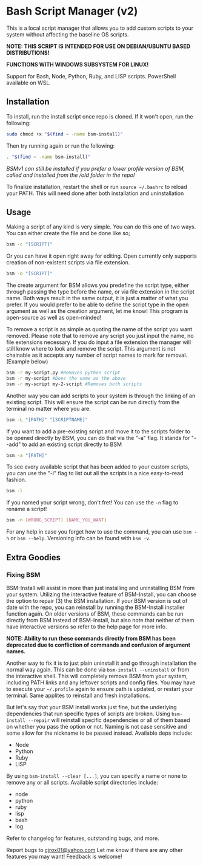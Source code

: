 # Bash Script Manager (v2)

This is a local script manager that allows you to add custom scripts to your system without affecting the baseline OS scripts.

__NOTE: THIS SCRIPT IS INTENDED FOR USE ON DEBIAN/UBUNTU BASED DISTRIBUTIONS!__

__FUNCTIONS WITH WINDOWS SUBSYSTEM FOR LINUX!__

Support for Bash, Node, Python, Ruby, and LISP scripts. PowerShell available on WSL.

## Installation

To install, run the install script once repo is cloned. If it won't open, run the following:

```bash
sudo chmod +x "$(find ~ -name bsm-install)"
```

Then try running again or run the following:

```bash
. "$(find ~ -name bsm-install)"
```

_BSMv1 can still be installed if you prefer a lower profile version of BSM, called and installed from the /old folder in the repo!_

To finalize installation, restart the shell or run `source ~/.bashrc` to reload your PATH. This will need done after both installation and uninstallation

## Usage

Making a script of any kind is very simple. You can do this one of two ways. You can either create the file and be done like so;

```bash
bsm -c "[SCRIPT]"
```

Or you can have it open right away for editing. Open currently only supports creation of non-existent scripts via file extension.

```bash
bsm -o "[SCRIPT]"
```

The create argument for BSM allows you predefine the script type, either through passing the type before the name, or via file extension in the script name. Both ways result in the same output, it is just a matter of what you prefer.  If you would prefer to be able to define the script type in the open argument as well as the creation argument, let me know! This program is open-source as well as open-minded!

To remove a script is as simple as quoting the name of the script you want removed. Please note that to remove any script you just input the name, no file extensions necessary. If you do input a file extension the manager will still know where to look and remove the script. This argument is not chainable as it accepts any number of script names to mark for removal. (Example below)

```bash
bsm -r my-script.py #Removes python script
bsm -r my-script #Does the same as the above
bsm -r my-script my-2-script #Removes both scripts
```

Another way you can add scripts to your system is through the linking of an existing script. This will ensure the script can be run directly from the terminal no matter where you are.

```bash
bsm -L "[PATH]" "[SCRIPTNAME]"
```

If you want to add a pre-existing script and move it to the scripts folder to be opened directly by BSM, you can do that via the "-a" flag. It stands for "--add" to add an existing script directly to BSM

```bash
bsm -a "[PATH]"
```

To see every available script that has been added to your custom scripts, you can use the "-l" flag to list out all the scripts in a nice easy-to-read fashion.

```bash
bsm -l
```

If you named your script wrong, don't fret! You can use the `-n` flag to rename a script!

```bash
bsm -n [WRONG_SCRIPT] [NAME_YOU_WANT]
```

For any help in case you forget how to use the command, you can use `bsm -h` or `bsm --help`. Versioning info can be found with `bsm -v`.

## Extra Goodies

### Fixing BSM

BSM-Install will assist in more than just installing and uninstalling BSM from your system. Utilizing the interactive feature of BSM-Install, you can choose the option to repair (3) the BSM installation. If your BSM version is out of date with the repo, you can reinstall by running the BSM-Install installer function again. On older versions of BSM, these commands can be run directly from BSM instead of BSM-Install, but also note that neither of them have interactive versions so refer to the help page for more info.

__NOTE: Ability to run these commands directly from BSM has been deprecated due to confliction of commands and confusion of argument names.__

Another way to fix it is to just plain uninstall it and go through installation the normal way again. This can be done via `bsm-install --uninstall` or from the interactive shell. This will completely remove BSM from your system, including PATH links and any leftover scripts and config files. You may have to execute your `~/.profile` again to ensure path is updated, or restart your terminal. Same applites to reinstall and fresh installations.

But let's say that your BSM install works just fine, but the underlying dependencies that run specific types of scripts are broken. Using `bsm-install --repair` will reinstall specific dependencies or all of them based on whether you pass the option or not. Naming is not case sensitive and some allow for the nickname to be passed instead. Available deps include:

- Node
- Python
- Ruby
- LiSP

By using `bsm-install --clear [...]`, you can specify a name or none to remove any or all scripts. Available script directories include:

- node
- python
- ruby
- lisp
- bash
- log

Refer to changelog for features, outstanding bugs, and more.

Report bugs to <cjrox01@yahoo.com>
Let me know if there are any other features you may want! Feedback is welcome!
